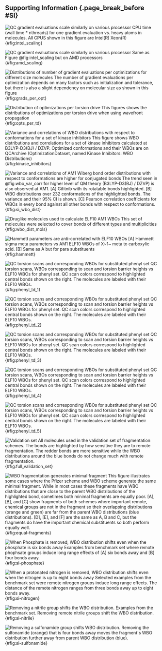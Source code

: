 ## Supporting Information {.page_break_before #SI}

![**QC gradient evaluations scale similarly on various processor**
CPU time (wall time * nthreads) for one gradient evaluation vs. heavy atoms in molecules. All CPUS shown in this figure
are Intel(R) Xeon(R)](images/SI_Intel_scaling_4.svg){#fig:intel_scaling}

![**QC gradient evaluations scale similarly on various processor**
Same as Figure @fig:intel_scaling but on AMD processors](images/SI_AMD_scaling_3.svg){#fig:amd_scaling}

![**Distributions of number of gradient evaluations per optimizations for different size molecules**
The number of gradient evaluations per optimization depends on many factors such as initialization and tolerance, but there
is also a slight dependency on molecular size as shown in this figure](images/gradients_per_opts_2.svg){#fig:grads_per_opt}

![**Distribution of optimizations per torsion drive**
This figures shows the distributions of optimizations per torsion drive when using wavefront propagation](images/opts_per_td_4.svg){#fig:opts_per_td}

![**Variance and correlations of WBO distributions with respect to conformations for a set of kinase inhibitors**
This figure shows WBO distributions and correlations for a set of kinase inhibitors calculated at B3LYP-D3(BJ) / DZVP.
Optimized conformations and their WBOs are on QCArchive (`OptimizationDataset`, named `Kinase Inhibitors: WBO Distributions`)](images/SI-KI-all.svg){#fig:kinase_inhibitors}

![**Variance and correlations of AM1 Wiberg bond order distributions with respect to conformations are higher for conjugated bonds**
The trend seen in @fig:wbo_var_corr for higher level of QM theory (B3LYP-D3(BJ) / DZVP) is also observed at AM1.
**[A]** Gifitnib with its rotatable bonds highlighted. **[B]** WBO distributions over 232 conformations of the highlighted bonds. The variance
and their 95% CI is shown. **[C]** Pearson correlation coefficients for WBOs in every bond against all other bonds with respect to conformations.](images/SI-WBO-dist.svg){#fig:si_wbo_dist}

![**Druglike molecules used to calculate ELF10 AM1 WBOs**
This set of molecules were selected to cover bonds of different types and multiplicities](images/druglike_mols_for_wbo_dist_4.svg){#fig:wbo_dist_mols}

![**Hammett parameters are anti-correlated with ELF10 WBOs**
**[A]** Hammett sigma meta parameters vs AM1 ELF10 WBOs of X~1~ meta to carboxylic acid.
 **[B]** Same as **A** but for para substituents](images/SI-hammett.svg){#fig:hammett}

![**QC torsion scans and corresponding WBOs for substituted phenyl set**
QC torsion scans, WBOs corresponding to scan and torsion barrier heights vs ELF10 WBOs for phenyl set. QC scan colors correspond to highlighted central
bonds shown on the right. The molecules are labeled with their ELF10 WBOs.](images/SI_substituted_phenyl_td_1.svg){#fig:phenyl_td_1}

![**QC torsion scans and corresponding WBOs for substituted phenyl set**
QC torsion scans, WBOs corresponding to scan and torsion barrier heights vs ELF10 WBOs for phenyl set. QC scan colors correspond to highlighted central
bonds shown on the right. The molecules are labeled with their ELF10 WBOs.](images/SI_substituted_phenyl_td_2.svg){#fig:phenyl_td_2}

![**QC torsion scans and corresponding WBOs for substituted phenyl set**
QC torsion scans, WBOs corresponding to scan and torsion barrier heights vs ELF10 WBOs for phenyl set. QC scan colors correspond to highlighted central
bonds shown on the right. The molecules are labeled with their ELF10 WBOs.](images/SI_substituted_phenyl_td_3.svg){#fig:phenyl_td_3}

![**QC torsion scans and corresponding WBOs for substituted phenyl set**
QC torsion scans, WBOs corresponding to scan and torsion barrier heights vs ELF10 WBOs for phenyl set. QC scan colors correspond to highlighted central
bonds shown on the right. The molecules are labeled with their ELF10 WBOs.](images/SI_substituted_phenyl_td_4.svg){#fig:phenyl_td_4}

![**QC torsion scans and corresponding WBOs for substituted phenyl set**
QC torsion scans, WBOs corresponding to scan and torsion barrier heights vs ELF10 WBOs for phenyl set. QC scan colors correspond to highlighted central
bonds shown on the right. The molecules are labeled with their ELF10 WBOs.](images/SI_substituted_phenyl_td_5.svg){#fig:phenyl_td_5}

![**Validation set**
All molecules used in the validation set of fragmentation schemes. The bonds are highlighted by how sensitive they are to
remote fragmentation. The redder bonds are more sensitive while the WBO distributions around the blue bonds do not change
much with remote fragmentation.](images/figure-10-SI.svg){#fig:full_validation_set}

![**WBO fragmentation generates minimal fragment**
This figure illustrates some cases where the Pfizer scheme and WBO scheme generate the same minimal fragment. While in most cases these fragments
have WBO distributions that are close to the parent WBO distributions of the highlighted bond, sometimes both minimal fragments are equally poor.
**[A]**, **[B]**, and **[C]** show fragments of both schemes where important remote, chemical groups are not in the fragment so their overlapping distributions (orange and green)
are far from the parent WBO distributions (blue distributions). **[D]**, **[E]**, and **[F]** are the same as **A**, **B** and **C**, but the fragments do have the
important chemical substituents so both perform equally well.](images/SI-pfizer-wbo-equal.svg){#fig:equal-fragments}

![**When Phosphate is removed, WBO distribution shifts even when the phosphate is six bonds away**
Examples from benchmark set where remote phophsate groups induce long range effects of **[A]** six bonds away and **[B]** four bonds away.](images/SI-phosphate.svg){#fig:si-phosphate}

![**When a protonated nitrogen is removed, WBO distribution shifts even when the nitrogen is up to eight bonds away**
Selected examples from the benchmark set were remote nitrogen groups induce long range effects. The distance of the remote nitrogen
ranges from three bonds away up to eight bonds away.](images/SI-nitrogen.svg){#fig:si-nitrogen}

![**Removing a nitrile group shifts the WBO distribution.**
Examples from the benchmark set. Removing remote nitrile groups shift the WBO distribution.](images/SI-nitrile.svg){#fig:si-nitrile}

![**Removing a sulfonamide group shifts WBO distribution.**
Removing the sulfonamide (orange) that is four bonds away moves the fragment's WBO distribution further away from parent WBO distribution (blue).](images/SI-sulfonamide.svg){#fig:si-sulfonamide}